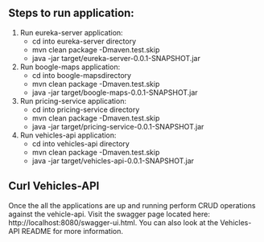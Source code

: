 ## Steps to run application:
1. Run eureka-server application:
    - cd into eureka-server directory
    - mvn clean package -Dmaven.test.skip
    - java -jar target/eureka-server-0.0.1-SNAPSHOT.jar
2. Run boogle-maps application:
    - cd into boogle-mapsdirectory
    - mvn clean package -Dmaven.test.skip
    - java -jar target/boogle-maps-0.0.1-SNAPSHOT.jar
3. Run pricing-service application:
    - cd into pricing-service directory
    - mvn clean package -Dmaven.test.skip
    - java -jar target/pricing-service-0.0.1-SNAPSHOT.jar
4. Run vehicles-api application:
    - cd into vehicles-api directory
    - mvn clean package -Dmaven.test.skip
    - java -jar target/vehicles-api-0.0.1-SNAPSHOT.jar

## Curl Vehicles-API
Once the all the applications are up and running perform CRUD operations against the vehicle-api.
Visit the swagger page located here: http://localhost:8080/swagger-ui.html. You can also look
at the Vehicles-API README for more information.
